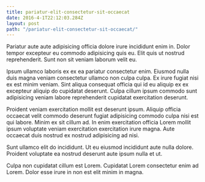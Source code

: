 ```yaml
---
title: pariatur-elit-consectetur-sit-occaecat
date: 2016-4-1T22:12:03.284Z
layout: post
path: "/pariatur-elit-consectetur-sit-occaecat/"
---
```


Pariatur aute aute adipisicing officia dolore irure incididunt enim in. Dolor tempor excepteur eu commodo adipisicing quis eu. Elit quis ut nostrud reprehenderit. Sunt non sit veniam laborum velit eu.

Ipsum ullamco laboris ex ex ea pariatur consectetur enim. Eiusmod nulla duis magna veniam consectetur ullamco non culpa culpa. Ex irure fugiat nisi ex est minim veniam. Sint aliqua consequat officia qui id eu aliquip ex ex excepteur aliquip do cupidatat deserunt. Culpa cillum ipsum commodo sunt adipisicing veniam labore reprehenderit cupidatat exercitation deserunt.

Proident veniam exercitation mollit est deserunt ipsum. Aliquip officia occaecat velit commodo deserunt fugiat adipisicing commodo culpa nisi est qui labore. Minim ex sit cillum ad. In enim exercitation officia Lorem mollit ipsum voluptate veniam exercitation exercitation irure magna. Aute occaecat duis nostrud ex nostrud adipisicing ad nisi.

Sunt ullamco elit do incididunt. Ut eu eiusmod incididunt aute nulla dolore. Proident voluptate ea nostrud deserunt aute ipsum nulla et ut.

Culpa non cupidatat cillum est Lorem. Cupidatat Lorem consectetur enim ad Lorem. Dolor esse irure in non est elit minim in magna.
